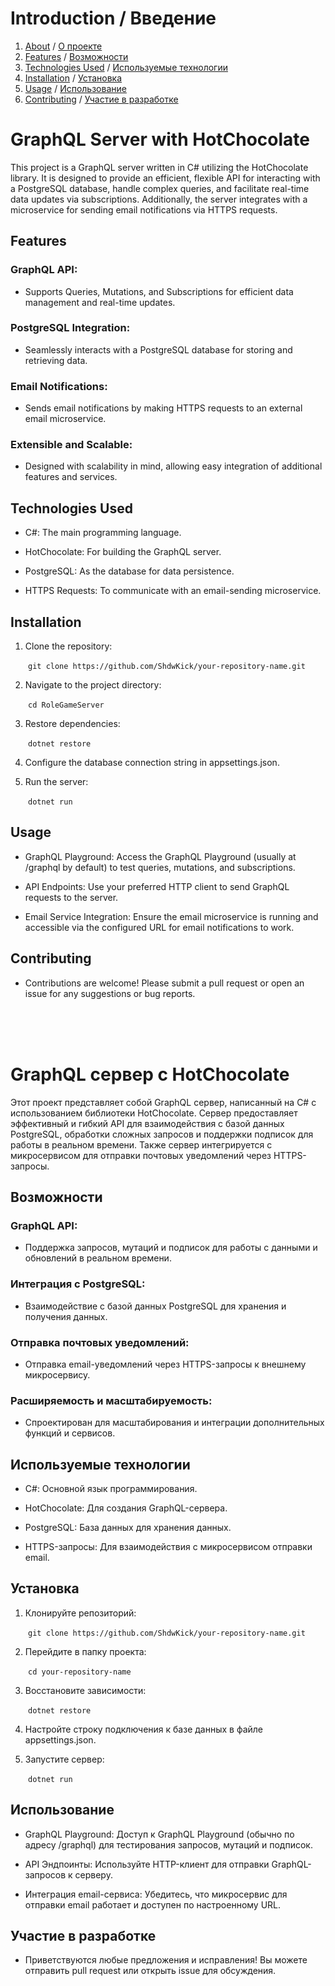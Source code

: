 # Introduction / Введение
1. [About](#GraphQL-Server-with-HotChocolate) / [О проекте](#GraphQL-Server-with-HotChocolate)
2. [Features](##Features) / [Возможности](##Возможности)
3. [Technologies Used](##Technologies-Used) / [Используемые технологии](##Используемые-технологии)
4. [Installation](##Installation) / [Установка](##Установка)
5. [Usage](##Usage) / [Использование](##Использование)
6. [Contributing](##Contributing) / [Участие в разработке](##Участие-в-разработке)

# GraphQL Server with HotChocolate 

This project is a GraphQL server written in C# utilizing the HotChocolate library. It is designed to provide an efficient, flexible API for interacting with a PostgreSQL database, handle complex queries, and facilitate real-time data updates via subscriptions. Additionally, the server integrates with a microservice for sending email notifications via HTTPS requests.

## Features

### GraphQL API:

- Supports Queries, Mutations, and Subscriptions for efficient data management and real-time updates.


### PostgreSQL Integration:

- Seamlessly interacts with a PostgreSQL database for storing and retrieving data.


### Email Notifications:

- Sends email notifications by making HTTPS requests to an external email microservice.


### Extensible and Scalable:

- Designed with scalability in mind, allowing easy integration of additional features and services.



## Technologies Used

- C#: The main programming language.

* HotChocolate: For building the GraphQL server.

* PostgreSQL: As the database for data persistence.

+ HTTPS Requests: To communicate with an email-sending microservice.


## Installation

1. Clone the repository:

&emsp;&emsp;```git clone https://github.com/ShdwKick/your-repository-name.git```


2. Navigate to the project directory:

&emsp;&emsp;```cd RoleGameServer```


3. Restore dependencies:

&emsp;&emsp;```dotnet restore```


4. Configure the database connection string in appsettings.json.


5. Run the server:

&emsp;&emsp;```dotnet run```



## Usage

- GraphQL Playground: Access the GraphQL Playground (usually at /graphql by default) to test queries, mutations, and subscriptions.

* API Endpoints: Use your preferred HTTP client to send GraphQL requests to the server.

+ Email Service Integration: Ensure the email microservice is running and accessible via the configured URL for email notifications to work.


## Contributing

- Contributions are welcome! Please submit a pull request or open an issue for any suggestions or bug reports.

<br/><br/><br/>

# GraphQL сервер с HotChocolate

Этот проект представляет собой GraphQL сервер, написанный на C# с использованием библиотеки HotChocolate. Сервер предоставляет эффективный и гибкий API для взаимодействия с базой данных PostgreSQL, обработки сложных запросов и поддержки подписок для работы в реальном времени. Также сервер интегрируется с микросервисом для отправки почтовых уведомлений через HTTPS-запросы.

## Возможности

### GraphQL API:

- Поддержка запросов, мутаций и подписок для работы с данными и обновлений в реальном времени.


### Интеграция с PostgreSQL:

- Взаимодействие с базой данных PostgreSQL для хранения и получения данных.


### Отправка почтовых уведомлений:

- Отправка email-уведомлений через HTTPS-запросы к внешнему микросервису.


### Расширяемость и масштабируемость:

- Спроектирован для масштабирования и интеграции дополнительных функций и сервисов.



## Используемые технологии

- C#: Основной язык программирования.

* HotChocolate: Для создания GraphQL-сервера.

* PostgreSQL: База данных для хранения данных.

+ HTTPS-запросы: Для взаимодействия с микросервисом отправки email.


## Установка

1. Клонируйте репозиторий:

&emsp;&emsp;```git clone https://github.com/ShdwKick/your-repository-name.git```


2. Перейдите в папку проекта:

&emsp;&emsp;```cd your-repository-name```


3. Восстановите зависимости:

&emsp;&emsp;```dotnet restore```


4. Настройте строку подключения к базе данных в файле appsettings.json.


5. Запустите сервер:

&emsp;&emsp;```dotnet run```



## Использование

- GraphQL Playground: Доступ к GraphQL Playground (обычно по адресу /graphql) для тестирования запросов, мутаций и подписок.

* API Эндпоинты: Используйте HTTP-клиент для отправки GraphQL-запросов к серверу.

+ Интеграция email-сервиса: Убедитесь, что микросервис для отправки email работает и доступен по настроенному URL.


## Участие в разработке

- Приветствуются любые предложения и исправления! Вы можете отправить pull request или открыть issue для обсуждения.

